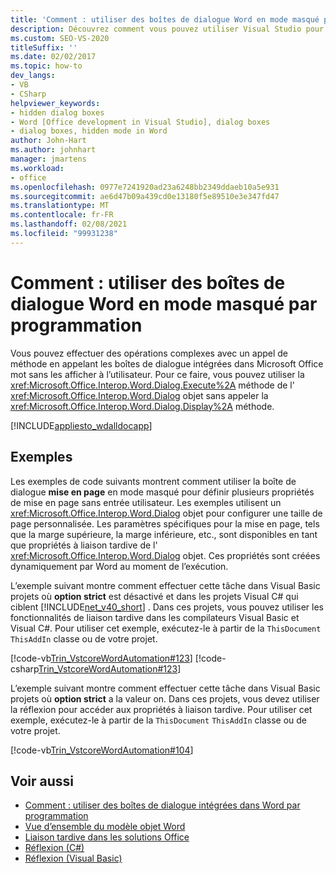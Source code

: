 ```yaml
---
title: 'Comment : utiliser des boîtes de dialogue Word en mode masqué par programmation'
description: Découvrez comment vous pouvez utiliser Visual Studio pour utiliser les boîtes de dialogue Microsoft Word en mode masqué par programmation.
ms.custom: SEO-VS-2020
titleSuffix: ''
ms.date: 02/02/2017
ms.topic: how-to
dev_langs:
- VB
- CSharp
helpviewer_keywords:
- hidden dialog boxes
- Word [Office development in Visual Studio], dialog boxes
- dialog boxes, hidden mode in Word
author: John-Hart
ms.author: johnhart
manager: jmartens
ms.workload:
- office
ms.openlocfilehash: 0977e7241920ad23a6248bb2349ddaeb10a5e931
ms.sourcegitcommit: ae6d47b09a439cd0e13180f5e89510e3e347fd47
ms.translationtype: MT
ms.contentlocale: fr-FR
ms.lasthandoff: 02/08/2021
ms.locfileid: "99931238"
---
```

# <a name="how-to-programmatically-use-word-dialog-boxes-in-hidden-mode"></a>Comment : utiliser des boîtes de dialogue Word en mode masqué par programmation
  Vous pouvez effectuer des opérations complexes avec un appel de méthode en appelant les boîtes de dialogue intégrées dans Microsoft Office mot sans les afficher à l’utilisateur. Pour ce faire, vous pouvez utiliser la <xref:Microsoft.Office.Interop.Word.Dialog.Execute%2A> méthode de l' <xref:Microsoft.Office.Interop.Word.Dialog> objet sans appeler la <xref:Microsoft.Office.Interop.Word.Dialog.Display%2A> méthode.

 [!INCLUDE[appliesto_wdalldocapp](../vsto/includes/appliesto-wdalldocapp-md.md)]

## <a name="examples"></a>Exemples
 Les exemples de code suivants montrent comment utiliser la boîte de dialogue **mise en page** en mode masqué pour définir plusieurs propriétés de mise en page sans entrée utilisateur. Les exemples utilisent un <xref:Microsoft.Office.Interop.Word.Dialog> objet pour configurer une taille de page personnalisée. Les paramètres spécifiques pour la mise en page, tels que la marge supérieure, la marge inférieure, etc., sont disponibles en tant que propriétés à liaison tardive de l' <xref:Microsoft.Office.Interop.Word.Dialog> objet. Ces propriétés sont créées dynamiquement par Word au moment de l’exécution.

 L’exemple suivant montre comment effectuer cette tâche dans Visual Basic projets où **option strict** est désactivé et dans les projets Visual C# qui ciblent [!INCLUDE[net_v40_short](../sharepoint/includes/net-v40-short-md.md)] . Dans ces projets, vous pouvez utiliser les fonctionnalités de liaison tardive dans les compilateurs Visual Basic et Visual C#. Pour utiliser cet exemple, exécutez-le à partir de la `ThisDocument` `ThisAddIn` classe ou de votre projet.

 [!code-vb[Trin_VstcoreWordAutomation#123](../vsto/codesnippet/VisualBasic/Trin_VstcoreWordAutomationVB/ThisDocument.vb#123)]
 [!code-csharp[Trin_VstcoreWordAutomation#123](../vsto/codesnippet/CSharp/Trin_VstcoreWordAutomationCS/ThisDocument.cs#123)]

 L’exemple suivant montre comment effectuer cette tâche dans Visual Basic projets où **option strict** a la valeur on. Dans ces projets, vous devez utiliser la réflexion pour accéder aux propriétés à liaison tardive. Pour utiliser cet exemple, exécutez-le à partir de la `ThisDocument` `ThisAddIn` classe ou de votre projet.

 [!code-vb[Trin_VstcoreWordAutomation#104](../vsto/codesnippet/VisualBasic/Trin_VstcoreWordAutomationVB/ThisDocument.vb#104)]

## <a name="see-also"></a>Voir aussi
- [Comment : utiliser des boîtes de dialogue intégrées dans Word par programmation](../vsto/how-to-programmatically-use-built-in-dialog-boxes-in-word.md)
- [Vue d’ensemble du modèle objet Word](../vsto/word-object-model-overview.md)
- [Liaison tardive dans les solutions Office](../vsto/late-binding-in-office-solutions.md)
- [Réflexion (C#)](/dotnet/csharp/programming-guide/concepts/reflection)
- [Réflexion (Visual Basic)](/dotnet/visual-basic/programming-guide/concepts/reflection)

